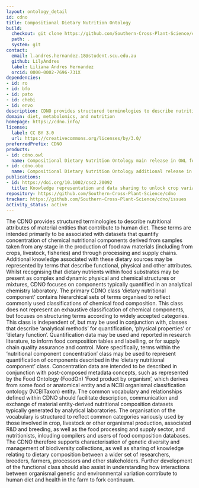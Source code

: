 ```yaml
---
layout: ontology_detail
id: cdno
title: Compositional Dietary Nutrition Ontology
build:
  checkout: git clone https://github.com/Southern-Cross-Plant-Science/cdno.git
  path: .
  system: git
contact:
  email: l.andres.hernandez.18@student.scu.edu.au
  github: LilyAndres
  label: Liliana Andres Hernandez
  orcid: 0000-0002-7696-731X
dependencies:
- id: ro
- id: bfo
- id: pato
- id: chebi
- id: envo
description: CDNO provides structured terminologies to describe nutritional attributes of material entities that contribute to human diet.
domain: diet, metabolomics, and nutrition
homepage: https://cdno.info/
license:
  label: CC BY 3.0
  url: https://creativecommons.org/licenses/by/3.0/
preferredPrefix: CDNO
products:
- id: cdno.owl
  name: Compositional Dietary Nutrition Ontology main release in OWL format
- id: cdno.obo
  name: Compositional Dietary Nutrition Ontology additional release in OBO format
publications:
- id: https://doi.org/10.1002/csc2.20092
  title: Knowledge representation and data sharing to unlock crop variation for nutritional food security
repository: https://github.com/Southern-Cross-Plant-Science/cdno
tracker: https://github.com/Southern-Cross-Plant-Science/cdno/issues
activity_status: active
---
```


The CDNO provides structured terminologies to describe nutritional attributes of material entities that contribute to human diet. These terms are intended primarily to be associated with datasets that quantify concentration of chemical nutritional components derived from samples taken from any stage in the production of food raw materials (including from crops, livestock, fisheries) and through processing and supply chains. Additional knowledge associated with these dietary sources may be represented by terms that describe functional, physical and other attributes. 
Whilst recognising that dietary nutrients within food substrates may be present as complex and dynamic physical and chemical structures or mixtures, CDNO focuses on components typically quantified in an analytical chemistry laboratory. The primary CDNO class ‘dietary nutritional component’ contains hierarchical sets of terms organised to reflect commonly used classifications of chemical food composition. This class does not represent an exhaustive classification of chemical components, but focuses on structuring terms according to widely accepted categories. This class is independent of, but may be used in conjunction with, classes that describe ‘analytical methods’ for quantification, ‘physical properties’ or ‘dietary function’. Quantification data may be used and reported in research literature, to inform food composition tables and labelling, or for supply chain quality assurance and control. 
More specifically, terms within the ‘nutritional component concentration’ class may be used to represent quantification of components described in the ‘dietary nutritional component’ class. Concentration data are intended to be described in conjunction with post-composed metadata concepts, such as represented by the Food Ontology (FoodOn) ‘Food product by organism’, which derives from some food or anatomical entity and a NCBI organismal classification ontology (NCBITaxon) entity. 
The common vocabulary and relationships defined within CDNO should facilitate description, communication and exchange of material entity-derived nutritional composition datasets typically generated by analytical laboratories. The organisation of the vocabulary is structured to reflect common categories variously used by those involved in crop, livestock or other organismal production, associated R&D and breeding, as well as the food processing and supply sector, and nutritionists, inlcuding compilers and users of food composition databases. The CDNO therefore supports characterisation of genetic diversity and management of biodiversity collections, as well as sharing of knowledge relating to dietary composition between a wider set of researchers, breeders, farmers, processors and other stakeholders. Further development of the functional class should also assist in understanding how interactions between organismal genetic and environmental variation contribute to human diet and health in the farm to fork continuum.
